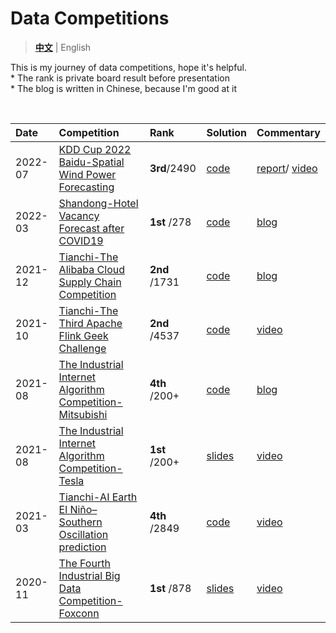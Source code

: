 # Data Competitions

> **[中文](https://github.com/LongxingTan/Data-competitions/blob/master/README.md)** | English

This is my journey of data competitions, hope it's helpful.<br>
\* The rank is private board result before presentation <br>
\* The blog is written in Chinese, because I'm good at it


&nbsp;

| Date | Competition | Rank | Solution | Commentary |
| :-- | :-- | :-- | :-- | :-- |
| 2022-07 | [KDD Cup 2022 Baidu-Spatial Wind Power Forecasting](https://aistudio.baidu.com/aistudio/competition/detail/152/0/introduction) | **3rd**/2490 | [code](https://github.com/LongxingTan/KDDCup2022-Baidu) | [report](https://baidukddcup2022.github.io/papers/Baidu_KDD_Cup_2022_Workshop_paper_2696.pdf)/ [video](https://youtu.be/OuBnMvirwoQ?t=5074) |
| 2022-03 | [Shandong-Hotel Vacancy Forecast after COVID19](http://data.sd.gov.cn/cmpt/cmptDetail.html?id=58) | **1st** /278 | [code](https://github.com/LongxingTan/Data-competitions/tree/master/shandong-hotel) | [blog](https://mp.weixin.qq.com/s/wWwCcih-VOy5rQo7PpI1Pg) |
| 2021-12 | [Tianchi-The Alibaba Cloud Supply Chain Competition](https://tianchi.aliyun.com/competition/entrance/531934/introduction) | **2nd** /1731 | [code](https://github.com/LongxingTan/Data-competitions/tree/master/tianchi-supply-chain) | [blog](https://mp.weixin.qq.com/s/SoxzxL0XySNibpxUZK2CbQ) |
| 2021-10 | [Tianchi-The Third Apache Flink Geek Challenge](https://tianchi.aliyun.com/competition/entrance/531925/introduction) | **2nd** /4537 | [code](https://github.com/LongxingTan/Data-competitions/tree/master/tianchi-flink-aaig) | [video](https://tianchi.aliyun.com/course/322/14503) |
| 2021-08 | [The Industrial Internet Algorithm Competition-Mitsubishi](http://iiac.vip/) | **4th** /200+ | [code](https://github.com/LongxingTan/Data-competitions/tree/master/iiac-mitsubishi) | [blog](https://mp.weixin.qq.com/s/8fZLaSU2j2_XFn0wc7frYg) |
| 2021-08 | [The Industrial Internet Algorithm Competition-Tesla](http://iiac.vip/) | **1st** /200+ | [slides](https://github.com/LongxingTan/Data-competitions/tree/master/iiac-tesla) | [video](https://b23.tv/Q9MsS18)  |
| 2021-03 | [Tianchi-AI Earth El Niño–Southern Oscillation prediction](https://tianchi.aliyun.com/competition/entrance/531871/introduction) | **4th** /2849 | [code](https://github.com/LongxingTan/Data-competitions/tree/master/tianchi-enso-prediction) | [video](https://tianchi.aliyun.com/course/live/1651) |
| 2020-11 | [The Fourth Industrial Big Data Competition-Foxconn](http://www.industrial-bigdata.com/Competition) | **1st** /878 | [slides](https://github.com/LongxingTan/Data-competitions/blob/master/industry-injection-molding)| [video](http://kejiao.cctv.com/2020/11/24/VIDEs1nVMyT5IsTKuDvov5vQ201124.shtml?spm=C94255512193.P12720962538.0.0) |
